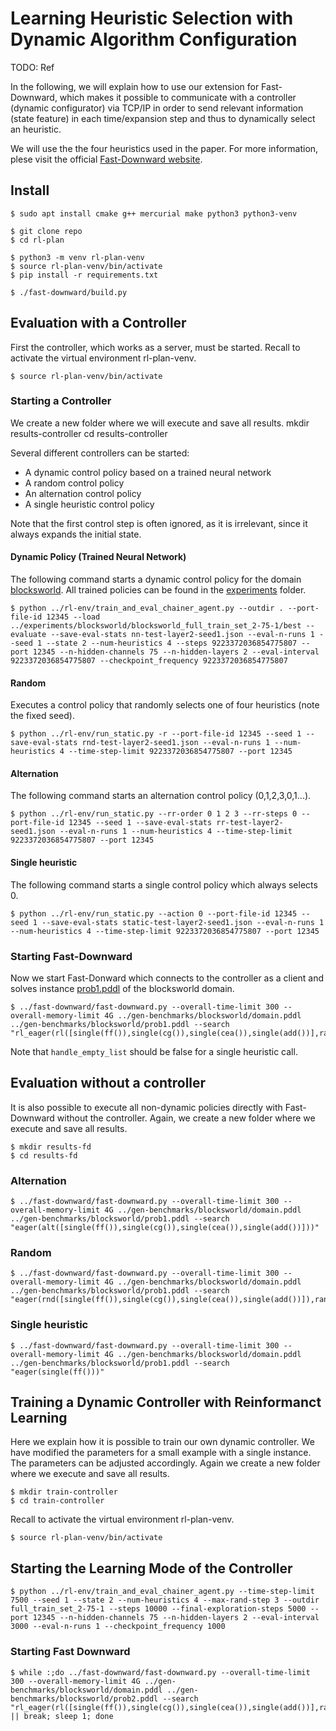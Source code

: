 # Learning Heuristic Selection with Dynamic Algorithm Configuration

TODO: Ref

In the following, we will explain how to use our extension for Fast-Downward, which makes it possible to communicate with a controller (dynamic configurator) via TCP/IP in order to send relevant information (state feature) in each time/expansion step and thus to dynamically select an heuristic.

We will use the the four heuristics used in the paper. For more information, plese visit the official [Fast-Downward website](http://www.fast-downward.org/).

## Install

```console
$ sudo apt install cmake g++ mercurial make python3 python3-venv

$ git clone repo
$ cd rl-plan

$ python3 -m venv rl-plan-venv
$ source rl-plan-venv/bin/activate
$ pip install -r requirements.txt

$ ./fast-downward/build.py
```


## Evaluation with a Controller
First the controller, which works as a server, must be started.
Recall to activate the virtual environment rl-plan-venv.
```console
$ source rl-plan-venv/bin/activate
```

### Starting a Controller

We create a new folder where we will execute and save all results.
mkdir results-controller
cd results-controller

Several different controllers can be started:
 - A dynamic control policy based on a trained neural network
 - A random control policy
 - An alternation control policy
 - A single heuristic control policy

Note that the first control step is often ignored, as it is irrelevant, since it always expands the initial state.

#### Dynamic Policy (Trained Neural Network)

The following command starts a dynamic control policy for the domain [blocksworld](gen-benchmarks/blocksworld/). All trained policies can be found in the [experiments](experiments/) folder.

```console
$ python ../rl-env/train_and_eval_chainer_agent.py --outdir . --port-file-id 12345 --load ../experiments/blocksworld/blocksworld_full_train_set_2-75-1/best --evaluate --save-eval-stats nn-test-layer2-seed1.json --eval-n-runs 1 --seed 1 --state 2 --num-heuristics 4 --steps 9223372036854775807 --port 12345 --n-hidden-channels 75 --n-hidden-layers 2 --eval-interval 9223372036854775807 --checkpoint_frequency 9223372036854775807
```

#### Random
Executes a control policy that randomly selects one of four heuristics (note the fixed seed).
```console
$ python ../rl-env/run_static.py -r --port-file-id 12345 --seed 1 --save-eval-stats rnd-test-layer2-seed1.json --eval-n-runs 1 --num-heuristics 4 --time-step-limit 9223372036854775807 --port 12345
```

#### Alternation
The following command starts an alternation control policy (0,1,2,3,0,1...).

```console
$ python ../rl-env/run_static.py --rr-order 0 1 2 3 --rr-steps 0 --port-file-id 12345 --seed 1 --save-eval-stats rr-test-layer2-seed1.json --eval-n-runs 1 --num-heuristics 4 --time-step-limit 9223372036854775807 --port 12345
```

#### Single heuristic 
The following command starts a single control policy which always selects 0.

```console
$ python ../rl-env/run_static.py --action 0 --port-file-id 12345 --seed 1 --save-eval-stats static-test-layer2-seed1.json --eval-n-runs 1 --num-heuristics 4 --time-step-limit 9223372036854775807 --port 12345
```

### Starting Fast-Downward

Now we start Fast-Donward which connects to the controller as a client and solves instance [prob1.pddl](gen-benchmarks/blocksworld/prob1.pddl) of the blocksworld domain.

```console
$ ../fast-downward/fast-downward.py --overall-time-limit 300 --overall-memory-limit 4G ../gen-benchmarks/blocksworld/domain.pddl ../gen-benchmarks/blocksworld/prob1.pddl --search "rl_eager(rl([single(ff()),single(cg()),single(cea()),single(add())],random_seed=1,handle_empty_list=true),rl_control_interval=0,rl_client_port=12345)"
```

Note that `handle_empty_list` should be false for a single heuristic call.

## Evaluation without a controller

It is also possible to execute all non-dynamic policies directly with Fast-Downward without the controller. Again, we create a new folder where we execute and save all results.

```console
$ mkdir results-fd
$ cd results-fd
```

### Alternation
```console
$ ../fast-downward/fast-downward.py --overall-time-limit 300 --overall-memory-limit 4G ../gen-benchmarks/blocksworld/domain.pddl ../gen-benchmarks/blocksworld/prob1.pddl --search "eager(alt([single(ff()),single(cg()),single(cea()),single(add())]))"
```

### Random
```console
$ ../fast-downward/fast-downward.py --overall-time-limit 300 --overall-memory-limit 4G ../gen-benchmarks/blocksworld/domain.pddl ../gen-benchmarks/blocksworld/prob1.pddl --search "eager(rnd([single(ff()),single(cg()),single(cea()),single(add())]),random_seed=1)"
```

### Single heuristic
```console
$ ../fast-downward/fast-downward.py --overall-time-limit 300 --overall-memory-limit 4G ../gen-benchmarks/blocksworld/domain.pddl ../gen-benchmarks/blocksworld/prob1.pddl --search "eager(single(ff()))"
```

## Training a Dynamic Controller with Reinformanct Learning
Here we explain how it is possible to train our own dynamic controller. We have modified the parameters for a small example with a single instance. The parameters can be adjusted accordingly. Again we create a new folder where we execute and save all results.

```console
$ mkdir train-controller
$ cd train-controller
```


Recall to activate the virtual environment rl-plan-venv.
```console
$ source rl-plan-venv/bin/activate
```

## Starting the Learning Mode of the Controller
```console
$ python ../rl-env/train_and_eval_chainer_agent.py --time-step-limit 7500 --seed 1 --state 2 --num-heuristics 4 --max-rand-step 3 --outdir full_train_set_2-75-1 --steps 10000 --final-exploration-steps 5000 --port 12345 --n-hidden-channels 75 --n-hidden-layers 2 --eval-interval 3000 --eval-n-runs 1 --checkpoint_frequency 1000
```


### Starting Fast Downward
```console
$ while :;do ../fast-downward/fast-downward.py --overall-time-limit 300 --overall-memory-limit 4G ../gen-benchmarks/blocksworld/domain.pddl ../gen-benchmarks/blocksworld/prob2.pddl --search "rl_eager(rl([single(ff()),single(cg()),single(cea()),single(add())],random_seed=1,handle_empty_list=true),rl_control_interval=0,rl_client_port=12345)" || break; sleep 1; done 
```
